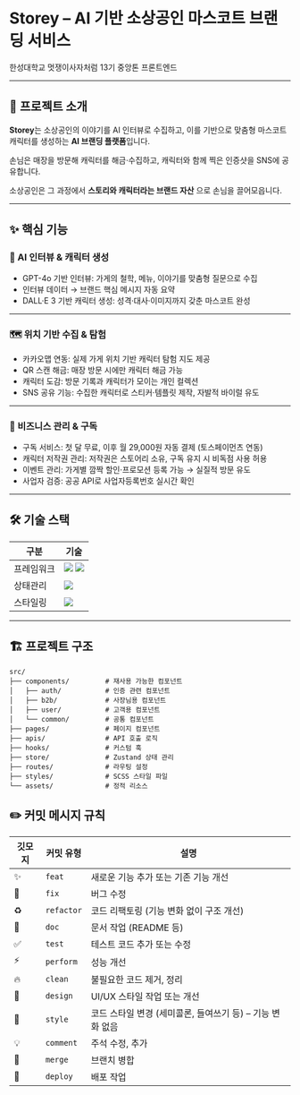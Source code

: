 # **Storey – AI 기반 소상공인 마스코트 브랜딩 서비스**

한성대학교 멋쟁이사자처럼 13기 중앙톤 프론트엔드

---

## 📌 프로젝트 소개

**Storey**는 소상공인의 이야기를 AI 인터뷰로 수집하고, 이를 기반으로 맞춤형 마스코트 캐릭터를 생성하는 **AI 브랜딩 플랫폼**입니다.

손님은 매장을 방문해 캐릭터를 해금·수집하고, 캐릭터와 함께 찍은 인증샷을 SNS에 공유합니다.

소상공인은 그 과정에서 **스토리와 캐릭터라는 브랜드 자산** 으로 손님을 끌어모읍니다.

---

## ✨ 핵심 기능

### 🤖 AI 인터뷰 & 캐릭터 생성

- GPT-4o 기반 인터뷰: 가게의 철학, 메뉴, 이야기를 맞춤형 질문으로 수집
- 인터뷰 데이터 → 브랜드 핵심 메시지 자동 요약
- DALL·E 3 기반 캐릭터 생성: 성격·대사·이미지까지 갖춘 마스코트 완성

---

### 🗺️ 위치 기반 수집 & 탐험

- 카카오맵 연동: 실제 가게 위치 기반 캐릭터 탐험 지도 제공
- QR 스캔 해금: 매장 방문 시에만 캐릭터 해금 가능
- 캐릭터 도감: 방문 기록과 캐릭터가 모이는 개인 컬렉션
- SNS 공유 기능: 수집한 캐릭터로 스티커·템플릿 제작, 자발적 바이럴 유도

---

### 💼 비즈니스 관리 & 구독

- 구독 서비스: 첫 달 무료, 이후 월 29,000원 자동 결제 (토스페이먼츠 연동)
- 캐릭터 저작권 관리: 저작권은 스토어리 소유, 구독 유지 시 비독점 사용 허용
- 이벤트 관리: 가게별 깜짝 할인·프로모션 등록 가능 → 실질적 방문 유도
- 사업자 검증: 공공 API로 사업자등록번호 실시간 확인
---

## 🛠 기술 스택


| 구분        | 기술 |
|------------|------|
| 프레임워크  | <img src="https://img.shields.io/badge/React 18-61DAFB?style=flat-square&logo=react&logoColor=black" /> <img src="https://img.shields.io/badge/Vite-646CFF?style=flat-square&logo=vite&logoColor=white" /> |
| 상태관리    | <img src="https://img.shields.io/badge/Zustand-FF6B6B?style=flat-square&logo=zustand&logoColor=white" /> |
| 스타일링    | <img src="https://img.shields.io/badge/SCSS-CC6699?style=flat-square&logo=sass&logoColor=white" /> |


---

## 🏗 프로젝트 구조

```text
src/
├── components/         # 재사용 가능한 컴포넌트
│   ├── auth/           # 인증 관련 컴포넌트
│   ├── b2b/            # 사장님용 컴포넌트
│   ├── user/           # 고객용 컴포넌트
│   └── common/         # 공통 컴포넌트
├── pages/              # 페이지 컴포넌트
├── apis/               # API 호출 로직
├── hooks/              # 커스텀 훅
├── store/              # Zustand 상태 관리
├── routes/             # 라우팅 설정
├── styles/             # SCSS 스타일 파일
└── assets/             # 정적 리소스
```

## ✏️ 커밋 메시지 규칙

| 깃모지 | 커밋 유형  | 설명                                                      |
| ------ | ---------- | --------------------------------------------------------- |
| ✨     | `feat`     | 새로운 기능 추가 또는 기존 기능 개선                      |
| 🐛     | `fix`      | 버그 수정                                                 |
| ♻️     | `refactor` | 코드 리팩토링 (기능 변화 없이 구조 개선)                  |
| 📝     | `doc`      | 문서 작업 (README 등)                                     |
| ✅     | `test`     | 테스트 코드 추가 또는 수정                                |
| ⚡️    | `perform`  | 성능 개선                                                 |
| 🔥     | `clean`    | 불필요한 코드 제거, 정리                                  |
| 💄     | `design`   | UI/UX 스타일 작업 또는 개선                               |
| 🎨     | `style`    | 코드 스타일 변경 (세미콜론, 들여쓰기 등) – 기능 변화 없음 |
| 💡     | `comment`  | 주석 수정, 추가                                           |
| 🔀     | `merge`    | 브랜치 병합                                               |
| 🚀     | `deploy`   | 배포 작업                                                 |
